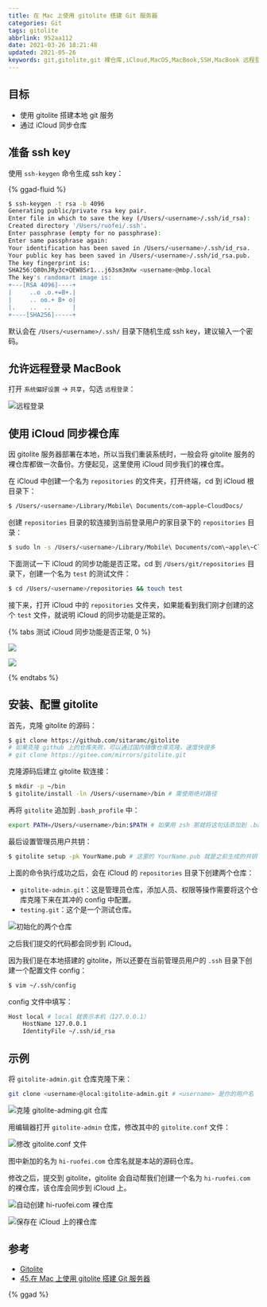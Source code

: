 ```yaml
---
title: 在 Mac 上使用 gitolite 搭建 Git 服务器
categories: Git
tags: gitolite
abbrlink: 952aa112
date: 2021-03-26 18:21:48
updated: 2021-05-26
keywords: git,gitolite,git 裸仓库,iCloud,MacOS,MacBook,SSH,MacBook 远程登录
---
```


## 目标

- 使用 gitolite 搭建本地 git 服务
- 通过 iCloud 同步仓库

## 准备 ssh key

使用 `ssh-keygen` 命令生成 ssh key：

<!-- more -->

{% ggad-fluid %}

```bash
$ ssh-keygen -t rsa -b 4096
Generating public/private rsa key pair.
Enter file in which to save the key (/Users/<username>/.ssh/id_rsa):
Created directory '/Users/ruofei/.ssh'.
Enter passphrase (empty for no passphrase):
Enter same passphrase again:
Your identification has been saved in /Users/<username>/.ssh/id_rsa.
Your public key has been saved in /Users/<username>/.ssh/id_rsa.pub.
The key fingerprint is:
SHA256:Q80nJRy3c+QEW8Sr1...j63sm3mXw <username>@mbp.local
The key's randomart image is:
+---[RSA 4096]----+
|     ..o .o.+=B+.|
|     .. oo.+ B+ o|
|.    ..  ..      |
+----[SHA256]-----+
```

默认会在 `/Users/<username>/.ssh/` 目录下随机生成 ssh key，建议输入一个密码。

## 允许远程登录 MacBook

打开 `系统偏好设置` -> `共享`，勾选 `远程登录`：

![远程登录](https://gitee.com/smpower/oss/raw/master/hi-ruofei.com/knM4zu.png)

## 使用 iCloud 同步裸仓库

因 gitolite 服务器部署在本地，所以当我们重装系统时，一般会将 gitolite 服务的裸仓库都做一次备份。方便起见，这里使用 iCloud 同步我们的裸仓库。

在 iCloud 中创建一个名为 `repositories` 的文件夹，打开终端，cd 到 iCloud 根目录下：

```bash
$ /Users/<username>/Library/Mobile\ Documents/com~apple~CloudDocs/
```

创建 `repositories` 目录的软连接到当前登录用户的家目录下的 `repositories` 目录：

```bash
$ sudo ln -s /Users/<username>/Library/Mobile\ Documents/com\~apple\~CloudDocs/repositories/ /Users/git/repositories
```

下面测试一下 iCloud 的同步功能是否正常。cd 到 `/Users/git/repositories` 目录下，创建一个名为 `test` 的测试文件：

```bash
$ cd /Users/<username>/repositories && touch test
```

接下来，打开 iCloud 中的 `repositories` 文件夹，如果能看到我们刚才创建的这个 `test` 文件，就说明 iCloud 的同步功能是正常的。

{% tabs 测试 iCloud 同步功能是否正常, 0 %}

<!-- tab /Users/git/repositories/ 目录下的内容 -->

![](https://gitee.com/smpower/oss/raw/master/hi-ruofei.com/fozuqm.png)

<!-- endtab -->

<!-- tab iCloud 中 repositories 目录下的内容 -->

![](https://gitee.com/smpower/oss/raw/master/hi-ruofei.com/8gIbvw.jpg)

<!-- endtab -->

{% endtabs %}

## 安装、配置 gitolite

首先，克隆 gitolite 的源码：

```bash
$ git clone https://github.com/sitaramc/gitolite
# 如果克隆 github 上的仓库失败，可以通过国内镜像仓库克隆，速度快很多
# git clone https://gitee.com/mirrors/gitolite.git
```

克隆源码后建立 gitolite 软连接：

```bash
$ mkdir -p ~/bin
$ gitolite/install -ln /Users/<username>/bin # 需使用绝对路径
```

再将 `gitolite` 追加到 `.bash_profile` 中：

```bash
export PATH=/Users/<username>/bin:$PATH # 如果用 zsh 那就将这句话添加到 .bashrc 文件，注意将 <username> 替换成你的用户名
```

最后设置管理员用户共钥：

```bash
$ gitolite setup -pk YourName.pub # 这里的 YourName.pub 就是之前生成的共钥（ssh key），通常叫做 id_rsa.pub
```

上面的命令执行成功之后，会在 iCloud 的 `repositories` 目录下创建两个仓库：

- `gitolite-admin.git`：这是管理员仓库，添加人员、权限等操作需要将这个仓库克隆下来在其冲的 config 中配置。
- `testing.git`：这个是一个测试仓库。

![初始化的两个仓库](https://gitee.com/smpower/oss/raw/master/hi-ruofei.com/2xkXB3.png)

之后我们提交的代码都会同步到 iCloud。

因为我们是在本地搭建的 gitolite，所以还要在当前管理员用户的 `.ssh` 目录下创建一个配置文件 config：

```bash
$ vim ~/.ssh/config
```

config 文件中填写：

```bash
Host local # local 就表示本机（127.0.0.1）
    HostName 127.0.0.1
    IdentityFile ~/.ssh/id_rsa
```

## 示例

将 `gitolite-admin.git` 仓库克隆下来：

```bash
git clone <username>@local:gitolite-admin.git # <username> 是你的用户名
```

![克隆 gitolite-adming.git 仓库](https://gitee.com/smpower/oss/raw/master/hi-ruofei.com/fHnR56.png)

用编辑器打开 `gitolite-admin` 仓库，修改其中的 `gitolite.conf` 文件：

![修改 gitolite.conf 文件](https://gitee.com/smpower/oss/raw/master/hi-ruofei.com/ZEeaGy.png)

图中新加的名为 `hi-ruofei.com` 仓库名就是本站的源码仓库。

修改之后，提交到 gitolite，gitolite 会自动帮我们创建一个名为 `hi-ruofei.com` 的裸仓库，该仓库会同步到 iCloud 上。

![自动创建 hi-ruofei.com 裸仓库](https://gitee.com/smpower/oss/raw/master/hi-ruofei.com/x51QfE.png)

![保存在 iCloud 上的裸仓库](https://gitee.com/smpower/oss/raw/master/hi-ruofei.com/vY8mFa.png)

## 参考

- [Gitolite](https://gitolite.com/)
- [45.在 Mac 上使用 gitolite 搭建 Git 服务器](https://blog.csdn.net/a464057216/article/details/52644021)

{% ggad %}
